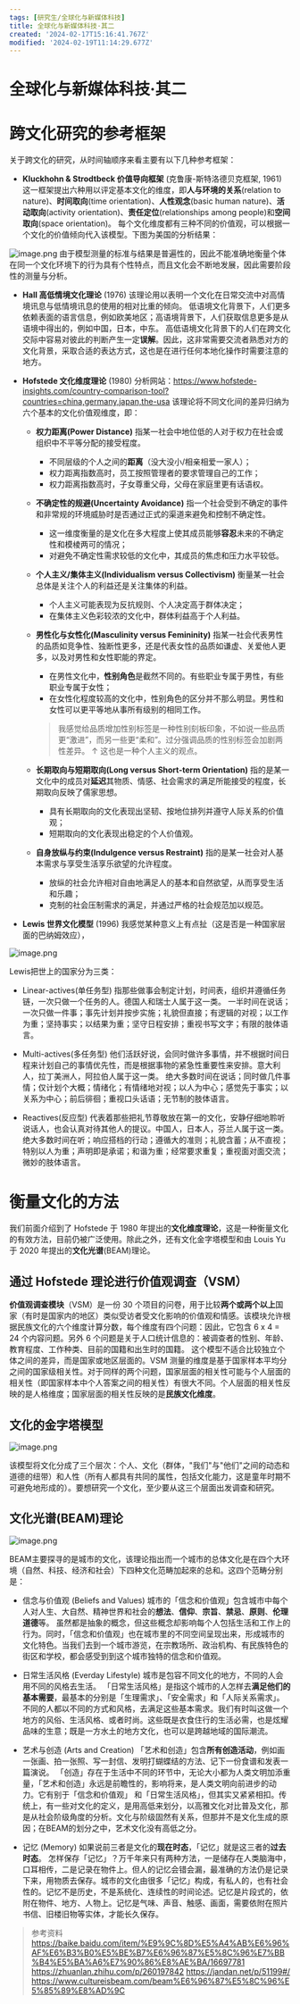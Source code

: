 ```yaml
---
tags: [研究生/全球化与新媒体科技]
title: 全球化与新媒体科技·其二
created: '2024-02-17T15:16:41.767Z'
modified: '2024-02-19T11:14:29.677Z'
---
```


# 全球化与新媒体科技·其二

# 跨文化研究的参考框架

关于跨文化的研究，从时间轴顺序来看主要有以下几种参考框架：
- **Kluckhohn & Strodtbeck 价值导向框架** (克鲁康-斯特洛德贝克框架, 1961)
这一框架提出六种用以评定基本文化的维度，即**人与环境的关系**(relation to nature)、**时间取向**(time orientation)、**人性观念**(basic human nature)、**活动取向**(activity orientation)、**责任定位**(relationships among people)和**空间取向**(space orientation)。
每个文化维度都有三种不同的价值观，可以根据一个文化的价值倾向代入该模型。下图为美国的分析结果：
<img src="https://ae01.alicdn.com/kf/Se69d698da9b043f5b0a8f5475efab3d9j.png" alt="image.png" title="image.png" />
由于模型测量的标准与结果是普遍性的，因此不能准确地衡量个体在同一个文化环境下的行为具有个性特点，而且文化会不断地发展，因此需要阶段性的测量与分析。

- **Hall 高低情境文化理论** (1976)
该理论用以表明一个文化在日常交流中对高情境讯息与低情境讯息的使用的相对比重的倾向。
低语境文化背景下，人们更多依赖表面的语言信息，例如欧美地区；高语境背景下，人们获取信息更多是从语境中得出的，例如中国，日本，中东。
高低语境文化背景下的人们在跨文化交际中容易对彼此的判断产生一定**误解**。因此，这非常需要交流者熟悉对方的文化背景，采取合适的表达方式，这也是在进行任何本地化操作时需要注意的地方。

- **Hofstede 文化维度理论** (1980)
分析网站：https://www.hofstede-insights.com/country-comparison-tool?countries=china,germany,japan,the-usa
该理论将不同文化间的差异归纳为六个基本的文化价值观维度，即：
  - **权力距离(Power Distance)**
    指某一社会中地位低的人对于权力在社会或组织中不平等分配的接受程度。
    - 不同层级的个人之间的**距离**（没大没小/相亲相爱一家人）；
    - 权力距离指数高时，员工按照管理者的要求管理自己的工作；
    - 权力距离指数高时，子女尊重父母，父母在家庭里更有话语权。

  - **不确定性的规避(Uncertainty Avoidance)**
    指一个社会受到不确定的事件和非常规的环境威胁时是否通过正式的渠道来避免和控制不确定性。
    - 这一维度衡量的是文化在多大程度上使其成员能够**容忍**未来的不确定性和模棱两可的情况；
    - 对避免不确定性需求较低的文化中，其成员的焦虑和压力水平较低。

  - **个人主义/集体主义(Individualism versus Collectivism)**
    衡量某一社会总体是关注个人的利益还是关注集体的利益。
    - 个人主义可能表现为反抗规则、个人决定高于群体决定；
    - 在集体主义色彩较浓的文化中，群体利益高于个人利益。

  - **男性化与女性化(Masculinity versus Femininity)**
    指某一社会代表男性的品质如竞争性、独断性更多，还是代表女性的品质如谦虚、关爱他人更多，以及对男性和女性职能的界定。
    - 在男性文化中，**性别角色**是截然不同的。有些职业专属于男性，有些职业专属于女性；
    - 在女性化程度较高的文化中，性别角色的区分并不那么明显。男性和女性可以更平等地从事所有级别的相同工作。

    > 我感觉给品质增加性别标签是一种性别刻板印象，不如说一些品质更“激进”，而另一些更“柔和”。过分强调品质的性别标签会加剧两性差异。
    ↑ 这也是一种个人主义的观点。

  - **长期取向与短期取向(Long versus Short-term Orientation)**
    指的是某一文化中的成员对**延迟**其物质、情感、社会需求的满足所能接受的程度，长期取向反映了儒家思想。
    - 具有长期取向的文化表现出坚韧、按地位排列并遵守人际关系的价值观；
    - 短期取向的文化表现出稳定的个人价值观。

  - **自身放纵与约束(Indulgence versus Restraint)**
    指的是某一社会对人基本需求与享受生活享乐欲望的允许程度。
    - 放纵的社会允许相对自由地满足人的基本和自然欲望，从而享受生活和乐趣；
    - 克制的社会压制需求的满足，并通过严格的社会规范加以规范。
    
- **Lewis 世界文化模型** (1996)
我感觉某种意义上有点扯（这是否是一种国家层面的巴纳姆效应），
<img src="https://ae01.alicdn.com/kf/S6b4463650b974405b599239498d3077db.png" alt="image.png" title="image.png" />

  Lewis把世上的国家分为三类：

  - Linear-actives(单任务型)
  指那些做事会制定计划，时间表，组织并遵循任务链，一次只做一个任务的人。德国人和瑞士人属于这一类。
  一半时间在说话；一次只做一件事；事先计划并按步实施；礼貌但直接；有逻辑的对视；以工作为重；坚持事实；以结果为重；坚守日程安排；重视书写文字；有限的肢体语言。

  - Multi-actives(多任务型)
  他们活跃好说，会同时做许多事情，并不根据时间日程来计划自己的事情优先性，而是根据事物的紧急性重要性来安排。意大利人，拉丁美洲人，阿拉伯人属于这一类。
  绝大多数时间在说话；同时做几件事情；仅计划个大概；情绪化；有情绪地对视；以人为中心；感觉先于事实；以关系为中心；前后徘徊；重视口头话语；无节制的肢体语言。

  - Reactives(反应型)
  代表着那些把礼节尊敬放在第一的文化，安静仔细地聆听说话人，也会认真对待其他人的提议。中国人，日本人，芬兰人属于这一类。
  绝大多数时间在听；响应搭档的行动；遵循大的准则；礼貌含蓄；从不直视；特别以人为重；声明即是承诺；和谐为重；经常要求重复；重视面对面交流；微妙的肢体语言。

# 衡量文化的方法
我们前面介绍到了 Hofstede 于 1980 年提出的**文化维度理论**，这是一种衡量文化的有效方法，目前仍被广泛使用。除此之外，还有文化金字塔模型和由 Louis Yu 于 2020 年提出的**文化光谱**(BEAM)理论。

## 通过 Hofstede 理论进行价值观调查（VSM）
**价值观调查模块**（VSM）是一份 30 个项目的问卷，用于比较**两个或两个以上**国家（有时是国家内的地区）类似受访者受文化影响的价值观和情感。该模块允许根据民族文化的六个维度计算分数，每个维度有四个问题：因此，它包含 6 x 4 = 24 个内容问题。另外 6 个问题是关于人口统计信息的：被调查者的性别、年龄、教育程度、工作种类、目前的国籍和出生时的国籍。
这个模型不适合比较独立个体之间的差异，而是国家或地区层面的。VSM 测量的维度是基于国家样本平均分之间的国家级相关性。对于同样的两个问题，国家层面的相关性可能与个人层面的相关性（即国家样本中个人答案之间的相关性）有很大不同。个人层面的相关性反映的是人格维度；国家层面的相关性反映的是**民族文化维度**。

## 文化的金字塔模型
<img src="https://ae01.alicdn.com/kf/S26cb24ed73354787a1a16108e0e843a31.png" alt="image.png" title="image.png" />

该模型将文化分成了三个层次：个人、文化（群体，"我们"与"他们"之间的动态和道德的纽带）和人性（所有人都具有共同的属性，包括文化能力，这是童年时期不可避免地形成的）。要想研究一个文化，至少要从这三个层面出发调查和研究。

## 文化光谱(BEAM)理论
<img src="https://ae01.alicdn.com/kf/S3b644a43f1504bd2969193eb52151066l.png" alt="image.png" title="image.png" />

BEAM主要探寻的是城市的文化，该理论指出而一个城市的总体文化是在四个大环境（自然、科技、经济和社会）下四种文化范畴加起來的总和。这四个范畴分别是：
- 信念与价值观 (Beliefs and Values)
  城市的「信念和价值观」包含城市中每个人对人生、大自然、精神世界和社会的**想法**、**信仰**、**宗旨**、**禁忌**、**原则**、**伦理道德**等。
  虽然都是抽象的概念，但这些概念却影响每个人包括生活和工作上的行为。同时，「信念和价值观」也在城市里的不同空间呈现出来，形成城市的文化特色。当我们去到一个城市游览，在宗教场所、政治机构、有民族特色的街区和学校，都会感受到到这个城市独特的信念和价值观。

- 日常生活风格 (Everday Lifestyle)
  城市是包容不同文化的地方，不同的人会用不同的风格去生活。 「日常生活风格」是指这个城市的人怎样去**满足他们的基本需要**，最基本的分别是「生理需求」、「安全需求」和「人际关系需求」。
  不同的人都以不同的方式和风格，去满足这些基本需求。我们有时叫这做一个地方的风俗、生活风格、或者时尚。这些既是衣食住行的生活必需，也是炫耀品味的生意；既是一方水土的地方文化，也可以是跨越地域的国际潮流。

- 艺术与创造 (Arts and Creation)
  「艺术和创造」包含**所有创造活动**，例如画一张画、拍一张照、写一封信、发明打蝴蝶结的方法、记下一份食谱和发表一篇演说。 
  「创造」存在于生活中不同的环节中，无论大小都为人类文明加添重量，「艺术和创造」永远是前瞻性的，影响将来，是人类文明向前进步的动力。它有别于「信念和价值观」 和「日常生活风格」，但其实又紧紧相扣。传统上，有一些对文化的定义，是用高低来划分，以高雅文化对比普及文化，那是从社会阶级角度的分析。文化与阶级固然有关系，但那并不是文化生成的原因；在BEAM的划分之中，艺术文化没有高低之分。

- 记忆 (Memory)
  如果说前三者是文化的**现在时态**，「记忆」就是这三者的**过去时态**。
  怎样保存「记忆」？万千年来只有两种方法，一是储存在人类脑海中，口耳相传，二是记录在物件上。但人的记忆会错会漏，最准确的方法仍是记录下来，用物质去保存。城市的文化由很多「记忆」构成，有私人的，也有社会性的。记忆不是历史，不是系统化、连续性的时间论述。记忆是片段式的，依附在物件、地方、人物上。记忆是气味、声音、触感、画面，需要依附在照片书信、旧楼旧物等实体，才能长久保存。

> 参考资料
https://baike.baidu.com/item/%E9%9C%8D%E5%A4%AB%E6%96%AF%E6%B3%B0%E5%BE%B7%E6%96%87%E5%8C%96%E7%BB%B4%E5%BA%A6%E7%90%86%E8%AE%BA/16697781
https://zhuanlan.zhihu.com/p/260197842
https://jandan.net/p/51199#/
https://www.cultureisbeam.com/beam%E6%96%87%E5%8C%96%E5%85%89%E8%AD%9C

